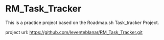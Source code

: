 # RM_Task_Tracker
This is a practice project based on the Roadmap.sh Task_tracker Project.

project url: https://github.com/leventeblanar/RM_Task_Tracker.git